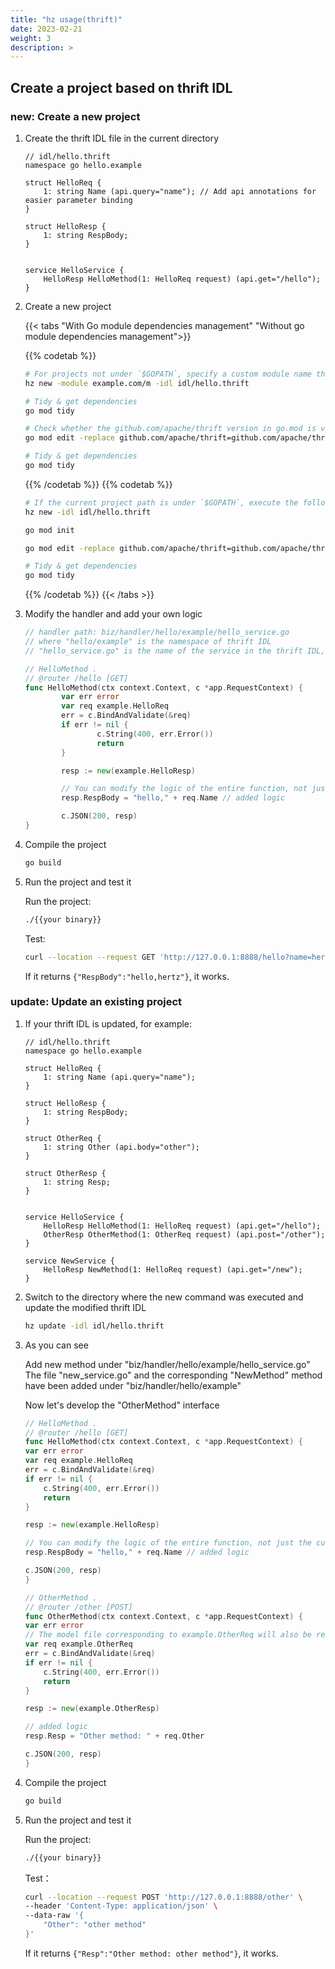 ```yaml
---
title: "hz usage(thrift)"
date: 2023-02-21
weight: 3
description: >
---
```


## Create a project based on thrift IDL

### new: Create a new project

1. Create the thrift IDL file in the current directory

   ```thrift
   // idl/hello.thrift
   namespace go hello.example

   struct HelloReq {
       1: string Name (api.query="name"); // Add api annotations for easier parameter binding
   }

   struct HelloResp {
       1: string RespBody;
   }


   service HelloService {
       HelloResp HelloMethod(1: HelloReq request) (api.get="/hello");
   }
   ```

2. Create a new project

   {{< tabs "With Go module dependencies management" "Without go module dependencies management">}}

   {{% codetab %}}

   ```bash
   # For projects not under `$GOPATH`, specify a custom module name through the `-module` command provided by the tool:
   hz new -module example.com/m -idl idl/hello.thrift

   # Tidy & get dependencies
   go mod tidy

   # Check whether the github.com/apache/thrift version in go.mod is v0.13.0, if not, continue to execute the remaining code in section 2.2
   go mod edit -replace github.com/apache/thrift=github.com/apache/thrift@v0.13.0

   # Tidy & get dependencies
   go mod tidy
   ```

   {{% /codetab %}}
   {{% codetab %}}

   ```bash
   # If the current project path is under `$GOPATH`, execute the following code block
   hz new -idl idl/hello.thrift

   go mod init

   go mod edit -replace github.com/apache/thrift=github.com/apache/thrift@v0.13.0

   # Tidy & get dependencies
   go mod tidy
   ```

   {{% /codetab %}}
   {{< /tabs >}}

3. Modify the handler and add your own logic

   ```go
   // handler path: biz/handler/hello/example/hello_service.go
   // where "hello/example" is the namespace of thrift IDL
   // "hello_service.go" is the name of the service in the thrift IDL, all methods defined by the service will be generated in this file

   // HelloMethod .
   // @router /hello [GET]
   func HelloMethod(ctx context.Context, c *app.RequestContext) {
           var err error
           var req example.HelloReq
           err = c.BindAndValidate(&req)
           if err != nil {
                   c.String(400, err.Error())
                   return
           }

           resp := new(example.HelloResp)

           // You can modify the logic of the entire function, not just the current template
           resp.RespBody = "hello," + req.Name // added logic

           c.JSON(200, resp)
   }
   ```

4. Compile the project

   ```bash
   go build
   ```

5. Run the project and test it

   Run the project:

   ```bash
   ./{{your binary}}
   ```

   Test:

   ```bash
   curl --location --request GET 'http://127.0.0.1:8888/hello?name=hertz'
   ```

   If it returns `{"RespBody":"hello,hertz"}`, it works.

### update: Update an existing project

1. If your thrift IDL is updated, for example:

   ```thrift
   // idl/hello.thrift
   namespace go hello.example

   struct HelloReq {
       1: string Name (api.query="name");
   }

   struct HelloResp {
       1: string RespBody;
   }

   struct OtherReq {
       1: string Other (api.body="other");
   }

   struct OtherResp {
       1: string Resp;
   }


   service HelloService {
       HelloResp HelloMethod(1: HelloReq request) (api.get="/hello");
       OtherResp OtherMethod(1: OtherReq request) (api.post="/other");
   }

   service NewService {
       HelloResp NewMethod(1: HelloReq request) (api.get="/new");
   }
   ```

2. Switch to the directory where the new command was executed and update the modified thrift IDL

   ```bash
   hz update -idl idl/hello.thrift
   ```

3. As you can see

   Add new method under "biz/handler/hello/example/hello_service.go"<br>
   The file "new_service.go" and the corresponding "NewMethod" method have been added under "biz/handler/hello/example"

   Now let's develop the "OtherMethod" interface

   ```go
   // HelloMethod .
   // @router /hello [GET]
   func HelloMethod(ctx context.Context, c *app.RequestContext) {
   var err error
   var req example.HelloReq
   err = c.BindAndValidate(&req)
   if err != nil {
       c.String(400, err.Error())
       return
   }

   resp := new(example.HelloResp)

   // You can modify the logic of the entire function, not just the current template
   resp.RespBody = "hello," + req.Name // added logic

   c.JSON(200, resp)
   }

   // OtherMethod .
   // @router /other [POST]
   func OtherMethod(ctx context.Context, c *app.RequestContext) {
   var err error
   // The model file corresponding to example.OtherReq will also be regenerated
   var req example.OtherReq
   err = c.BindAndValidate(&req)
   if err != nil {
       c.String(400, err.Error())
       return
   }

   resp := new(example.OtherResp)

   // added logic
   resp.Resp = "Other method: " + req.Other

   c.JSON(200, resp)
   }
   ```

4. Compile the project

   ```bash
   go build
   ```

5. Run the project and test it

   Run the project:

   ```bash
   ./{{your binary}}
   ```

   Test：

   ```bash
   curl --location --request POST 'http://127.0.0.1:8888/other' \
   --header 'Content-Type: application/json' \
   --data-raw '{
       "Other": "other method"
   }'
   ```

   If it returns `{"Resp":"Other method: other method"}`, it works.
